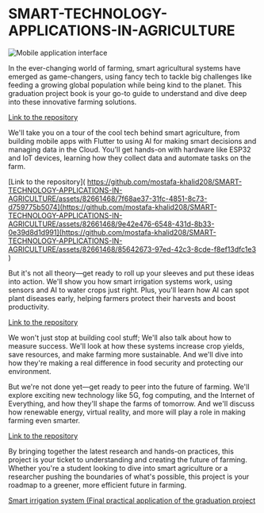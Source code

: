 # SMART-TECHNOLOGY-APPLICATIONS-IN-AGRICULTURE

![Mobile application interface](https://github.com/mostafa-khalid208/SMART-TECHNOLOGY-APPLICATIONS-IN-AGRICULTURE/assets/82661468/41c0dcce-aba6-4d7f-adec-d70652abd570)


In the ever-changing world of farming, smart agricultural systems have emerged as game-changers, using fancy tech to tackle big challenges like feeding a growing global population while being kind to the planet. This graduation project book is your go-to guide to understand and dive deep into these innovative farming solutions.

[Link to the repository](https://github.com/mostafa-khalid208/SMART-TECHNOLOGY-APPLICATIONS-IN-AGRICULTURE/assets/82661468/7f68ae37-31fc-4851-8c73-d759775b5074)

We'll take you on a tour of the cool tech behind smart agriculture, from building mobile apps with Flutter to using AI for making smart decisions and managing data in the Cloud. You'll get hands-on with hardware like ESP32 and IoT devices, learning how they collect data and automate tasks on the farm.


[Link to the repository]( https://github.com/mostafa-khalid208/SMART-TECHNOLOGY-APPLICATIONS-IN-AGRICULTURE/assets/82661468/7f68ae37-31fc-4851-8c73-d759775b5074](https://github.com/mostafa-khalid208/SMART-TECHNOLOGY-APPLICATIONS-IN-AGRICULTURE/assets/82661468/9e42e476-6548-431d-8b33-0e39d8d1d991](https://github.com/mostafa-khalid208/SMART-TECHNOLOGY-APPLICATIONS-IN-AGRICULTURE/assets/82661468/85642673-97ed-42c3-8cde-f8ef13dfc1e3 )

But it's not all theory—get ready to roll up your sleeves and put these ideas into action. We'll show you how smart irrigation systems work, using sensors and AI to water crops just right. Plus, you'll learn how AI can spot plant diseases early, helping farmers protect their harvests and boost productivity.

[Link to the repository]( https://github.com/mostafa-khalid208/SMART-TECHNOLOGY-APPLICATIONS-IN-AGRICULTURE/assets/82661468/9e42e476-6548-431d-8b33-0e39d8d1d991)

We won't just stop at building cool stuff; We'll also talk about how to measure success. We'll look at how these systems increase crop yields, save resources, and make farming more sustainable. And we'll dive into how they're making a real difference in food security and protecting our environment.

But we're not done yet—get ready to peer into the future of farming. We'll explore exciting new technology like 5G, fog computing, and the Internet of Everything, and how they'll shape the farms of tomorrow. And we'll discuss how renewable energy, virtual reality, and more will play a role in making farming even smarter.

[Link to the repository]( https://github.com/mostafa-khalid208/SMART-TECHNOLOGY-APPLICATIONS-IN-AGRICULTURE/assets/82661468/2fd08e79-2b54-47f7-a642-9346246f2f33 )

By bringing together the latest research and hands-on practices, this project is your ticket to understanding and creating the future of farming. Whether you're a student looking to dive into smart agriculture or a researcher pushing the boundaries of what's possible, this project is your roadmap to a greener, more efficient future in farming.

[ Smart irrigation system (Final practical application of the graduation project ]( https://youtu.be/GXvq9qyC714 )
